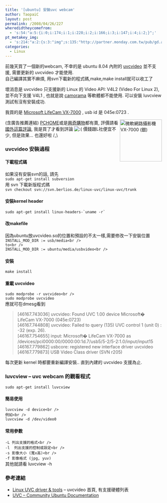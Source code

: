 ```yaml
---
title: '[ubuntu] 安裝uvc webcam'
author: TaopaiC
layout: post
permalink: /2008/04/26/227
wheredidtheycomefrom:
  - 's:54:"a:5:{i:0;i:174;i:1;i:228;i:2;i:166;i:3;i:147;i:4;i:2;}";'
pt_metakey_img:
  - 's:214:"a:2:{s:3:"img";s:135:"http://partner.monday.com.tw/pub/gd.ashx?s=2&amp;gdid=675261&amp;mcode=MV9jWkhDUnNmbGxVa2NyU2tpMDlGa3ZnZWVKU0psU1VXNEV5d092ZVNEa0IwPQ==";s:3:"alt";s:36:"微軟網路攝影機 VX-7000 (銀) ";}";'
categories:
  - Linux
---
```

前幾天買了一個新的webcam, 不幸的是 ubuntu 8.04 內附的 [uvcvideo][1] 並不支援, 需要更新的 uvcvideo 才能使用.  
自己編譯其實不麻煩, 用svn下載新的程式碼,make,make install就可以收工了

壞消息是 uvcvideo 只支援新的 Linux 的 Video API: V4L2 (Video For Linux 2), 並不向下支援 V4L1 , 也就是說 [camorama][2] 等軟體都不能使用. 可以安裝 luvcview 測試有沒有安裝成功.

我買的是 [Microsoft LifeCam VX-7000][3] , usb id 是 045e:0723 .<!--more-->

<div>
  <a href="http://partner.monday.com.tw/pub/gotobuy.ashx?gdid=675261&mcode=MV9jWkhDUnNmbGxVa2NyU2tpMDlGa3ZnZWVKU0psU1VXNEV5d092ZVNEa0IwPQ=="><img src="http://partner.monday.com.tw/pub/gd.ashx?s=2&gdid=675261&mcode=MV9jWkhDUnNmbGxVa2NyU2tpMDlGa3ZnZWVKU0psU1VXNEV5d092ZVNEa0IwPQ==" border="0" alt="微軟網路攝影機 VX-7000 (銀) " width="135" height="135" align="right" /></a>(含廣告推薦連結) <a href="http://shopping.pchome.com.tw/ally.html?ally=A00003365&url=http://shopping.pchome.com.tw/?mod=item&func=exhibit&IT_NO=DCAD37-A16925144 ">PCHOME</a>或是<a href="http://partner.monday.com.tw/pub/gotobuy.ashx?gdid=675261&mcode=MV9jWkhDUnNmbGxVa2NyU2tpMDlGa3ZnZWVKU0psU1VXNEV5d092ZVNEa0IwPQ==">興奇購物</a>都有賣, 評價請看<a href="http://www.everythingusb.com/microsoft-lifecam-vx-7000-14105.html">國外這篇評論</a>, 我是買了才看到評論 <img src='http://pctao.org/wp-includes/images/smilies/icon_sad.gif' alt=':(' class='wp-smiley' /> 價錢跟L社便宜不少, 但是效果&#8230; 也還好啦 /_\</p> <h3>
    uvcvideo 安裝過程
  </h3>
  
  <h4>
    下載程式碼
  </h4>
  
  <p>
    如果沒有安裝svn的話, 請先<br /> <code>sudo apt-get install subversion</code><br /> 用 svn 下載新版程式碼<br /> <code>svn checkout svn://svn.berlios.de/linux-uvc/linux-uvc/trunk</code>
  </p>
  
  <h4>
    安裝kernel header
  </h4>
  
  <p>
    <code>sudo apt-get install linux-headers-`uname -r`</code>
  </p>
  
  <h4>
    改makefile
  </h4>
  
  <p>
    因為ubuntu放uvcvideo.so的位置和預設的不太一樣,需要修改一下安裝位置<br /> <code>INSTALL_MOD_DIR := usb/media&lt;br />
to&lt;br />
INSTALL_MOD_DIR := ubuntu/media/usbvideo&lt;br />
</code>
  </p>
  
  <h4>
    安裝
  </h4>
  
  <p>
    <code>make install</code>
  </p>
  
  <h4>
    重載 uvcvideo
  </h4>
  
  <p>
    <code>sudo modprobe -r uvcvideo&lt;br />
sudo modprobe uvcvideo</code><br /> 應就可在dmesg看到
  </p>
  
  <blockquote>
    <p>
      [46167.743036] uvcvideo: Found UVC 1.00 device Microsoft� LifeCam VX-7000 (045e:0723)<br /> [46167.744808] uvcvideo: Failed to query (135) UVC control 1 (unit 0) : -32 (exp. 26).<br /> [46167.754655] input: Microsoft� LifeCam VX-7000 as /devices/pci0000:00/0000:00:1d.7/usb5/5-2/5-2:1.0/input/input15<br /> [46167.779862] usbcore: registered new interface driver uvcvideo<br /> [46167.779873] USB Video Class driver (SVN r205)
    </p>
  </blockquote>
  
  <p>
    每次更新 kernel 時都要重新編譯安裝.. 直到內建的 uvcvideo 支援為止.
  </p>
  
  <h3>
    luvcview &#8211; uvc webcam 的觀看程式
  </h3>
  
  <p>
    <code>sudo apt-get install luvcview</code>
  </p>
  
  <h4>
    簡易使用
  </h4>
  
  <p>
    <code>luvcview -d device&lt;br />
例如&lt;br />
luvcview -d /dev/video0</code>
  </p>
  
  <h4>
    常用參數
  </h4>
  
  <p>
    <code>-L 列出支援的格式&lt;br />
-l  列出支援的控制或設定&lt;br />
-s 影像大小 (寬x高)&lt;br />
-f 影像格式 (jpg, yuv)</code><br /> 其他就請看 luvcview -h
  </p>
  
  <h3>
    參考連結
  </h3>
  
  <ul>
    <li>
      <a href="http://linux-uvc.berlios.de/">Linux UVC driver & tools</a> &#8211; uvcvideo 首頁, 有支援硬體列表
    </li>
    <li>
      <a href="https://help.ubuntu.com/community/UVC">UVC &#8211; Community Ubuntu Documentation</a>
    </li>
  </ul>
</div>

 [1]: http://linux-uvc.berlios.de/
 [2]: http://camorama.fixedgear.org/
 [3]: http://www.microsoft.com/taiwan/hardware/digitalcommunication/productdetails.aspx?pid=011